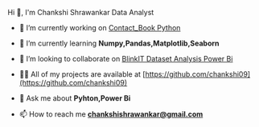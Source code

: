 Hi 👋, I'm Chankshi Shrawankar
Data Analyst

- 🔭 I’m currently working on [Contact_Book Python](https://github.com/chankshi09/Contact_Book_Python)

- 🌱 I’m currently learning **Numpy,Pandas,Matplotlib,Seaborn**

- 👯 I’m looking to collaborate on [BlinkIT Dataset Analysis Power Bi](https://github.com/chankshi09/BlinkIT-Dataset-Analysis)

- 👨‍💻 All of my projects are available at [https://github.com/chankshi09](https://github.com/chankshi09)

- 💬 Ask me about **Pyhton,Power Bi**

- 📫 How to reach me **chankshishrawankar@gmail.com**

